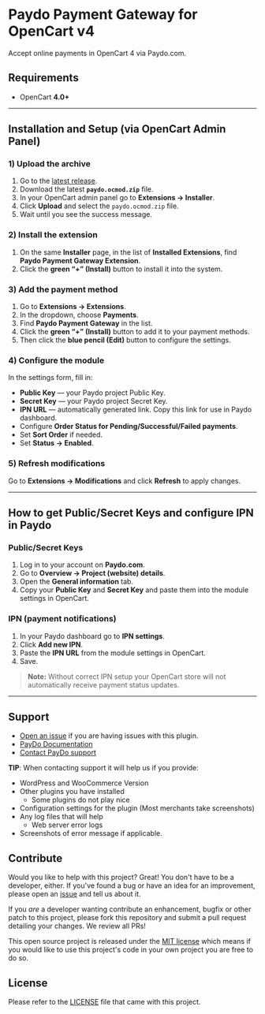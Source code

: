 # Paydo Payment Gateway for OpenCart v4

Accept online payments in OpenCart 4 via Paydo.com.

## Requirements
- OpenCart **4.0+**

---

## Installation and Setup (via OpenCart Admin Panel)

### 1) Upload the archive
1. Go to the [latest release](https://github.com/PaydoW/opencart-v4-plugin/releases).
2. Download the latest **`paydo.ocmod.zip`** file.
3. In your OpenCart admin panel go to **Extensions → Installer**.
4. Click **Upload** and select the `paydo.ocmod.zip` file.
5. Wait until you see the success message.

### 2) Install the extension
1. On the same **Installer** page, in the list of **Installed Extensions**, find **Paydo Payment Gateway Extension**.
2. Click the **green “+” (Install)** button to install it into the system.

### 3) Add the payment method
1. Go to **Extensions → Extensions**.
2. In the dropdown, choose **Payments**.
3. Find **Paydo Payment Gateway** in the list.
4. Click the **green “+” (Install)** button to add it to your payment methods.
5. Then click the **blue pencil (Edit)** button to configure the settings.

### 4) Configure the module
In the settings form, fill in:
- **Public Key** — your Paydo project Public Key.  
- **Secret Key** — your Paydo project Secret Key.  
- **IPN URL** — automatically generated link. Copy this link for use in Paydo dashboard.  
- Configure **Order Status for Pending/Successful/Failed payments**.  
- Set **Sort Order** if needed.  
- Set **Status → Enabled**.

### 5) Refresh modifications
Go to **Extensions → Modifications** and click **Refresh** to apply changes.

---

## How to get Public/Secret Keys and configure IPN in Paydo

### Public/Secret Keys
1. Log in to your account on **Paydo.com**.  
2. Go to **Overview → Project (website) details**.  
3. Open the **General information** tab.  
4. Copy your **Public Key** and **Secret Key** and paste them into the module settings in OpenCart.

### IPN (payment notifications)
1. In your Paydo dashboard go to **IPN settings**.  
2. Click **Add new IPN**.  
3. Paste the **IPN URL** from the module settings in OpenCart.  
4. Save.  

> **Note:** Without correct IPN setup your OpenCart store will not automatically receive payment status updates.

---

## Support

* [Open an issue](https://github.com/PaydoW/opencart-v4-plugin/issues) if you are having issues with this plugin.
* [PayDo Documentation](https://paydo.com/contacts-page-customer-support/)
* [Contact PayDo support](https://paydo.com/contacts-page-customer-support/)
  
**TIP**: When contacting support it will help us if you provide:

* WordPress and WooCommerce Version
* Other plugins you have installed
  * Some plugins do not play nice
* Configuration settings for the plugin (Most merchants take screenshots)
* Any log files that will help
  * Web server error logs
* Screenshots of error message if applicable.

## Contribute

Would you like to help with this project?  Great!  You don't have to be a developer, either.
If you've found a bug or have an idea for an improvement, please open an
[issue](https://github.com/PaydoW/opencart-v4-plugin/issues) and tell us about it.

If you *are* a developer wanting contribute an enhancement, bugfix or other patch to this project,
please fork this repository and submit a pull request detailing your changes.  We review all PRs!

This open source project is released under the [MIT license](http://opensource.org/licenses/MIT)
which means if you would like to use this project's code in your own project you are free to do so.


## License

Please refer to the [LICENSE](https://github.com/PaydoW/opencart-v4-plugin/blob/master/LICENSE) file that came with this project.

